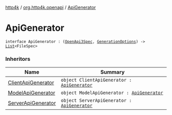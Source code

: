 [http4k](../index.md) / [org.http4k.openapi](index.md) / [ApiGenerator](./-api-generator.md)

# ApiGenerator

`interface ApiGenerator : (`[`OpenApi3Spec`](-open-api3-spec/index.md)`, `[`GenerationOptions`](-generation-options/index.md)`) -> `[`List`](https://kotlinlang.org/api/latest/jvm/stdlib/kotlin.collections/-list/index.html)`<FileSpec>`

### Inheritors

| Name | Summary |
|---|---|
| [ClientApiGenerator](../org.http4k.openapi.client/-client-api-generator/index.md) | `object ClientApiGenerator : `[`ApiGenerator`](./-api-generator.md) |
| [ModelApiGenerator](../org.http4k.openapi.models/-model-api-generator/index.md) | `object ModelApiGenerator : `[`ApiGenerator`](./-api-generator.md) |
| [ServerApiGenerator](../org.http4k.openapi.server/-server-api-generator/index.md) | `object ServerApiGenerator : `[`ApiGenerator`](./-api-generator.md) |
